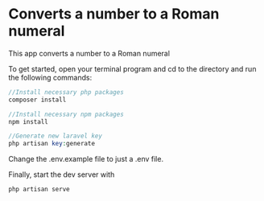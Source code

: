 # Converts a number to a Roman numeral

This app converts a number to a Roman numeral

To get started, open your terminal program and cd to the directory and run the following commands:

```php
//Install necessary php packages
composer install

//Install necessary npm packages
npm install

//Generate new laravel key
php artisan key:generate

```

Change the .env.example file to just a .env file.

Finally, start the dev server with

```php
php artisan serve
```

